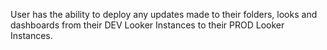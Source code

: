 User has the ability to deploy any updates made to their folders, looks and dashboards from their DEV Looker Instances to their PROD Looker Instances.